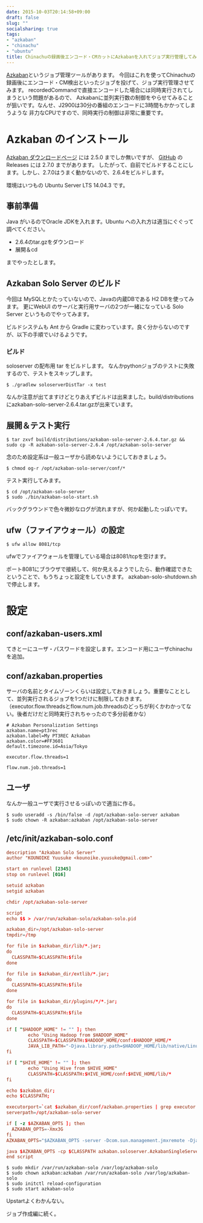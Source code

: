 ```yaml
---
date: 2015-10-03T20:14:58+09:00
draft: false
slug: ""
socialsharing: true
tags:
- "azkaban"
- "chinachu"
- "ubuntu"
title: Chinachuの録画後エンコード・CMカットにAzkabanを入れてジョブ実行管理してみる(Azkabanインストール編)
---
```

[Azkaban](http://azkaban.github.io/)というジョブ管理ツールがあります。
今回はこれを使ってChinachuの録画後にエンコード・CM検出といったジョブを投げて、ジョブ実行管理させてみます。
recordedCommandで直接エンコードした場合には同時実行されてしまうという問題があるので、
Azkabanに並列実行数の制御をやらせてみることが狙いです。なんせ、J2900は30分の番組のエンコードに3時間もかかってしまうような
非力なCPUですので、同時実行の制御は非常に重要です。
<!--more-->

# Azkaban のインストール

[Azkaban ダウンロードページ](http://azkaban.github.io/downloads.html) には 2.5.0 までしか無いですが、
[GitHub](https://github.com/azkaban/azkaban) の Releases には 2.7.0 までがあります。
したがって、自前でビルドすることにします。しかし、2.7.0はうまく動かないので、2.6.4をビルドします。

環境はいつもの Ubuntu Server LTS 14.04.3 です。

## 事前準備

Java がいるのでOracle JDKを入れます。Ubuntu への入れ方は適当にぐぐって調べてください。

* 2.6.4のtar.gzをダウンロード
* 展開＆cd

までやったとします。

## Azkaban Solo Server のビルド

今回は MySQLとかたっていないので、Javaの内蔵DBである H2 DBを使ってみます。
更にWebUI のサーバと実行用サーバの2つが一緒になっている Solo Server というものでやってみます。

ビルドシステムも Ant から Gradle に変わっています。良く分からないのですが、以下の手順でいけるようです。

### ビルド

soloserver の配布用 tar をビルドします。
なんかpythonジョブのテストに失敗するので、テストをスキップします。

```
$ ./gradlew soloserverDistTar -x test
```

なんか注意が出てますけどとりあえずビルドは出来ました。build/distributionsにazkaban-solo-server-2.6.4.tar.gzが出来ています。

## 展開＆テスト実行

```
$ tar zxvf build/distributions/azkaban-solo-server-2.6.4.tar.gz && sudo cp -R azkaban-solo-server-2.6.4 /opt/azkaban-solo-server
```

念のため設定系は一般ユーザから読めないようにしておきましょう。

```
$ chmod og-r /opt/azkaban-solo-server/conf/*
```

テスト実行してみます。

```
$ cd /opt/azkaban-solo-server
$ sudo ./bin/azkaban-solo-start.sh
```

バックグラウンドで色々微妙なログが流れますが、何か起動したっぽいです。

## ufw（ファイアウォール）の設定

```
$ ufw allow 8081/tcp
```

ufwでファイアウォールを管理している場合は8081/tcpを空けます。

ポート8081にブラウザで接続して、何か見えるようでしたら、動作確認できたということで、もうちょっと設定をしていきます。
azkaban-solo-shutdown.shで停止します。

# 設定

## conf/azkaban-users.xml

てきとーにユーザ・パスワードを設定します。エンコード用にユーザchinachuを追加。

## conf/azkaban.properties

サーバの名前とタイムゾーンくらいは設定しておきましょう。重要なこととして、並列実行されるジョブを1つだけに制限しておきます。
（executor.flow.threadsとflow.num.job.threadsのどっちが利くかわかってない。後者だけだと同時実行されちゃったので多分前者かな）

```
# Azkaban Personalization Settings
azkaban.name=pt3rec
azkaban.label=My PT3REC Azkaban
azkaban.color=#FF3601
default.timezone.id=Asia/Tokyo

executor.flow.threads=1

flow.num.job.threads=1
```

## ユーザ

なんか一般ユーザで実行させるっぽいので適当に作る。

```
$ sudo useradd -s /bin/false -d /opt/azkaban-solo-server azkaban
$ sudo chown -R azkaban:azkaban /opt/azkaban-solo-server
```

## /etc/init/azkaban-solo.conf

```/etc/init/azkaban-solo.conf
description "Azkaban Solo Server"
author "KOUNOIKE Yuusuke <kounoike.yuusuke@gmail.com>"

start on runlevel [2345]
stop on runlevel [016]

setuid azkaban
setgid azkaban

chdir /opt/azkaban-solo-server

script
echo $$ > /var/run/azkaban-solo/azkaban-solo.pid

azkaban_dir=/opt/azkaban-solo-server
tmpdir=/tmp

for file in $azkaban_dir/lib/*.jar;
do
  CLASSPATH=$CLASSPATH:$file
done

for file in $azkaban_dir/extlib/*.jar;
do
  CLASSPATH=$CLASSPATH:$file
done

for file in $azkaban_dir/plugins/*/*.jar;
do
  CLASSPATH=$CLASSPATH:$file
done

if [ "$HADOOP_HOME" != "" ]; then
        echo "Using Hadoop from $HADOOP_HOME"
        CLASSPATH=$CLASSPATH:$HADOOP_HOME/conf:$HADOOP_HOME/*
        JAVA_LIB_PATH="-Djava.library.path=$HADOOP_HOME/lib/native/Linux-amd64-64"
fi

if [ "$HIVE_HOME" != "" ]; then
        echo "Using Hive from $HIVE_HOME"
        CLASSPATH=$CLASSPATH:$HIVE_HOME/conf:$HIVE_HOME/lib/*
fi

echo $azkaban_dir;
echo $CLASSPATH;

executorport=`cat $azkaban_dir/conf/azkaban.properties | grep executor.port | cut -d = -f 2`
serverpath=/opt/azkaban-solo-server

if [ -z $AZKABAN_OPTS ]; then
  AZKABAN_OPTS=-Xmx3G
fi
AZKABAN_OPTS="$AZKABAN_OPTS -server -Dcom.sun.management.jmxremote -Djava.io.tmpdir=$tmpdir -Dexecutorport=$executorport -Dserverpath=$serverpath"

java $AZKABAN_OPTS -cp $CLASSPATH azkaban.soloserver.AzkabanSingleServer -conf $azkaban_dir/conf >> /var/log/azkaban-solo/azkaban-solo.log 2>&1
end script
```

```
$ sudo mkdir /var/run/azkaban-solo /var/log/azkaban-solo
$ sudo chown azkaban:azkaban /var/run/azkaban-solo /var/log/azkaban-solo
$ sudo initctl reload-configuration
$ sudo start azkaban-solo
```

Upstartよくわかんない。

ジョブ作成編に続く。

